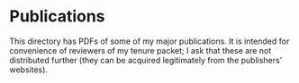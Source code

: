 Publications
============

This directory has PDFs of some of my major publications. It is intended for convenience of reviewers of my tenure packet; I ask that these are not distributed further (they can be acquired legitimately from the publishers' websites).